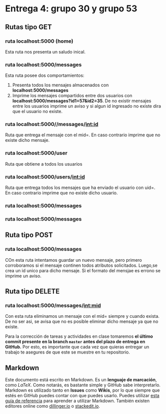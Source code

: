 # Entrega 4: grupo 30 y grupo 53

## Rutas tipo GET
### ruta **localhost:5000** (home)
Esta ruta nos presenta un saludo inical.

### ruta **localhost:5000/messages**
Esta ruta posee dos comportamientos:
1. Presenta todos los mensajes almacenados con **localhost:5000/messages**
2. Imprime los mensajes compartidos entre dos usuarios con **localhost:5000/messages?id1=57&id2=35**. De no existir mensajes entre los usuarios imprime un aviso y si algun id ingresado no existe dira que el usuario no existe.
   

### ruta **localhost:5000//messages/<int:id>**
Ruta que entrega el mensaje con el mid=<id>. En caso contrario imprime que no existe dicho mensaje.

### ruta **localhost:5000/user**
Ruta que obtiene a todos los usuarios

### ruta **localhost:5000/users/<int:id>**
Ruta que entrega todos los mensajes que ha enviado el usuario con uid=<id>. En caso contrario imprime que no existe dicho usuario.

### ruta **localhost:5000/messages**

### ruta **localhost:5000/messages**

## Ruta tipo POST
### ruta **localhost:5000/messages**
COn esta ruta intentamos guardar un nuevo mensaje, pero primero corroboramos si el mensaje continen todos atributos solicitados. Luego,se crea un id unico para dicho mensaje. Si el formato del mensjae es errono se imprime un aviso.

## Ruta tipo DELETE
### ruta **localhost:5000/messages/<int:mid>**
Con esta ruta eliminamos un mensaje con el mid=<mid> siempre y cuando exista. De no ser asi, se avisa que no es posible eliminar dicho mensaje ya que no existe.


Para la corrección de tareas y actividades en clase tomaremos **el último commit presente en la branch `master` antes del plazo de entrega en GitHub.** Por esto, es importante que cada vez que quieras entregar un trabajo te asegures de que este se muestre en tu repositorio.

## Markdown

Este documento está escrito en Markdown. Es un **lenguaje de marcación**, como *LaTeX*. Como notarás, es bastante simple y GitHub sabe interpretarlo. Markdown es utilizado tanto en **Issues** como **Wikis**, por lo que siempre que estés en GitHub puedes contar con que puedes usarlo. Puedes utilizar [esta guía de referencia](https://github.com/adam-p/markdown-here/wiki/Markdown-Cheatsheet) para aprender a utilizar Markdown. También existen editores online como [dillinger.io](http://dillinger.io/) o [stackedit.io](https://stackedit.io).

